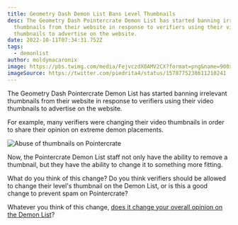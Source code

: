 ```yaml
---
title: Geometry Dash Demon List Bans Level Thumbnails
desc: The Geometry Dash Pointercrate Demon List has started banning irrelevant
  thumbnails from their website in response to verifiers using their video
  thumbnails to advertise on the website.
date: 2022-10-11T07:34:31.752Z
tags:
  - demonlist
author: moldymacaronix
image: https://pbs.twimg.com/media/FejvczdX0AMV2CX?format=png&name=900x900
imageSource: https://twitter.com/piedrita4/status/1578775238611210241
---
```

The Geometry Dash Pointercrate Demon List has started banning irrelevant thumbnails from their website in response to verifiers using their video thumbnails to advertise on the website.

For example, many verifiers were changing their video thumbnails in order to share their opinion on extreme demon placements.

![Abuse of thumbnails on Pointercrate](https://pbs.twimg.com/media/FejvczdX0AMV2CX?format=png&name=900x900)

Now, the Pointercrate Demon List staff not only have the ability to remove a thumbnail, but they have the ability to change it to something more fitting.

What do you think of this change? Do you think verifiers should be allowed to change their level's thumbnail on the Demon List, or is this a good change to prevent spam on Pointercrate?

Whatever you think of this change, [does it change your overall opinion on the Demon List](/posts/geometry-dash-the-problem-with-the-demonlist/)?